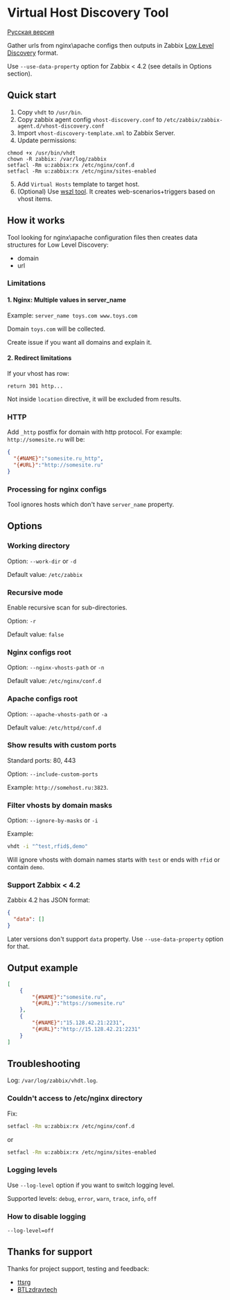 # Virtual Host Discovery Tool

[Русская версия](README.RU.md)

Gather urls from nginx\apache configs then outputs in Zabbix 
[Low Level Discovery](https://www.zabbix.com/documentation/current/manual/discovery/low_level_discovery) format.

Use `--use-data-property` option for Zabbix < 4.2 (see details in Options section).

## Quick start

1. Copy `vhdt` to `/usr/bin`.
2. Copy zabbix agent config `vhost-discovery.conf` to `/etc/zabbix/zabbix-agent.d/vhost-discovery.conf`
3. Import `vhost-discovery-template.xml` to Zabbix Server.
4. Update permissions:
  ```
  chmod +x /usr/bin/vhdt
  chown -R zabbix: /var/log/zabbix
  setfacl -Rm u:zabbix:rx /etc/nginx/conf.d
  setfacl -Rm u:zabbix:rx /etc/nginx/sites-enabled
  ``` 

5. Add `Virtual Hosts` template to target host.
6. (Optional) Use [wszl tool](https://github.com/tinyops-ru/zabbix-lld-ws). It creates web-scenarios+triggers based on vhost items.

## How it works

Tool looking for nginx\apache configuration files then creates data structures for Low Level Discovery:

- domain
- url

### Limitations

#### 1. Nginx: Multiple values in server_name

Example: `server_name toys.com www.toys.com`

Domain `toys.com` will be collected.

Create issue if you want all domains and explain it.

#### 2. Redirect limitations

If your vhost has row:

```
return 301 http...
```

Not inside `location` directive, it will be excluded from results.

### HTTP
Add `_http` postfix for domain with http protocol. For example: `http://somesite.ru` will be:  

```json
{
  "{#NAME}":"somesite.ru_http",
  "{#URL}":"http://somesite.ru"
}
```

### Processing for nginx configs

Tool ignores hosts which don't have `server_name` property. 

## Options

### Working directory

Option: `--work-dir` or `-d`

Default value: `/etc/zabbix`

### Recursive mode

Enable recursive scan for sub-directories.

Option: `-r`

Default value: `false`

### Nginx configs root

Option: `--nginx-vhosts-path` or `-n`

Default value: `/etc/nginx/conf.d`

### Apache configs root

Option: `--apache-vhosts-path` or `-a`

Default value: `/etc/httpd/conf.d`

### Show results with custom ports

Standard ports: 80, 443

Option: `--include-custom-ports`

Example: `http://somehost.ru:3823`. 

### Filter vhosts by domain masks

Option: `--ignore-by-masks` or `-i`

Example:

```bash
vhdt -i "^test,rfid$,demo"
```

Will ignore vhosts with domain names starts with `test` or ends with `rfid` or contain `demo`.

### Support Zabbix < 4.2

Zabbix 4.2 has JSON format:

```json
{
  "data": []
}
``` 

Later versions don't support `data` property. Use `--use-data-property` option for that. 

## Output example

```json
[
    {
        "{#NAME}":"somesite.ru",
        "{#URL}":"https://somesite.ru"
    },
    {
        "{#NAME}":"15.128.42.21:2231",
        "{#URL}":"http://15.128.42.21:2231"
    }
]
```

## Troubleshooting

Log: `/var/log/zabbix/vhdt.log`.

### Couldn't access to /etc/nginx directory

Fix:

```bash
setfacl -Rm u:zabbix:rx /etc/nginx/conf.d
```

or

```bash
setfacl -Rm u:zabbix:rx /etc/nginx/sites-enabled
```

### Logging levels

Use `--log-level` option if you want to switch logging level.

Supported levels: `debug`, `error`, `warn`, `trace`, `info`, `off`

### How to disable logging

```
--log-level=off
```

## Thanks for support

Thanks for project support, testing and feedback:

- [ttsrg](https://github.com/ttsrg)
- [BTLzdravtech](https://github.com/BTLzdravtech)
